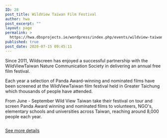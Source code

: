 ```yaml
---
ID: 28
post_title: WildView Taiwan Film Festival
author: hwa
post_excerpt: ""
layout: page
permalink: >
  https://hwa.dbsprojects.ie/wordpress/index.php/events/wildview-taiwan-film-festival/
published: true
post_date: 2020-07-15 09:45:11
---
```

<!-- wp:paragraph -->
<p>Since 2011, Wildscreen has enjoyed a successful partnership with the WildViewTaiwan Nature Communication Society in delivering an annual free film festival.</p>
<!-- /wp:paragraph -->

<!-- wp:paragraph -->
<p>Each year a selection of Panda Award-winning and nominated films have been screened at the WildViewTaiwan&nbsp;film festival held in Greater Taichung which thousands of people have attended.</p>
<!-- /wp:paragraph -->

<!-- wp:paragraph -->
<p>From June - September Wild View Taiwan take their festival on tour and screen Panda Award winning&nbsp;and nominated films to volunteers, NGO's, elementary schools and universities across Taiwan,&nbsp;reaching around 8,000 people each year.</p>
<!-- /wp:paragraph -->

<!-- wp:image {"id":30,"sizeSlug":"large"} -->
<figure class="wp-block-image size-large"><img src="https://hwa.dbsprojects.ie/wordpress/wp-content/uploads/2020/07/wei_ming_ming_-2.jpg" alt="" class="wp-image-30"/></figure>
<!-- /wp:image -->

<!-- wp:buttons -->
<div class="wp-block-buttons"><!-- wp:button -->
<div class="wp-block-button"><a class="wp-block-button__link" href="https://www.wildviewtaiwan.org.tw/festival/1789">See more details</a></div>
<!-- /wp:button --></div>
<!-- /wp:buttons -->

<!-- wp:social-links -->
<ul class="wp-block-social-links"><!-- wp:social-link {"url":"https://wordpress.org","service":"wordpress"} /-->

<!-- wp:social-link {"url":"https://www.facebook.com/WildViewTaiwan/","service":"facebook"} /-->

<!-- wp:social-link {"service":"twitter"} /-->

<!-- wp:social-link {"service":"instagram"} /-->

<!-- wp:social-link {"service":"linkedin"} /-->

<!-- wp:social-link {"service":"youtube"} /--></ul>
<!-- /wp:social-links -->

<!-- wp:paragraph -->
<p></p>
<!-- /wp:paragraph -->